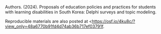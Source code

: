 
Authors. (2024). Proposals of education policies and practices for students with learning disabilities in South Korea: Delphi surveys and topic modeling.

Reproducible materials are also posted at <https://osf.io/4ku8c/?view_only=48a6770b91fd4d74ab36b717ef03791f.
